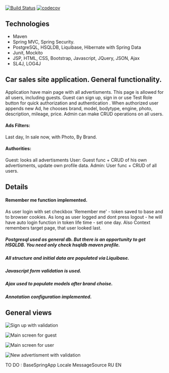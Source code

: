 [![Build Status](https://travis-ci.org/baratrumus/CarSalesSite.svg?branch=master)](https://travis-ci.org/baratrumus/CarSalesSite/withSpring)
[![codecov](https://codecov.io/gh/baratrumus/CarSalesSite/branch/master/graph/badge.svg)](https://codecov.io/gh/baratrumus/CarSalesSite/withSpring)


## Technologies
* Maven
* Spring MVC, Spring Security. 
* PostgreSQL, HSQLDB, Liquibase, Hibernate with Spring Data
* Junit, Mockito
* JSP, HTML, CSS, Bootstrap, Javascript, JQuery, JSON, Ajax
* SL4J, LOG4J


## Car sales site application. General functionality.
Application have main page with all advertisments. This page is allowed for all users, including guests.
Guest can sign up, sign in or use Test Role button for quick authorization and authentication .
When authorized user appends new Ad, he chooses brand, model, bodytype, engine, photo, description, mileage, price.
Admin can make CRUD operations on all users.

#### Ads Filters:
Last day, In sale now, with Photo, By Brand.

#### Authorities:
Guest: looks all advertisments
User: Guest func + CRUD of his own advertisments, update own profile data. 
Admin: User func + CRUD of all users.

## Details 

#### Remember me function implemented. 
As user login with set checkbox 'Remember me' - token saved to base and to browser cookies.  As long as user logged and dont press logout - he will have auto login function in token life time - set one day.
Also Context remembers target page, that user looked last.

##### Postgresql used as general db. But there is an opportunity to get HSQLDB. You need only check hsqldb maven profile. 

##### All structure and initial data are populated via Liquibase.

##### Javascript form validation is used.

##### Ajax used to populate models after brand choise.

##### Annotation configuration implemented.


## General views

 ![Sign up with validation](withSpring/readmePisc/signup.jpg) 
 
 ![Main screen for guest](readmePisc/guestMain.jpg) 
  
 ![Main screen for user](readmePisc/userMain.jpg) 
   
 ![New advertisment with validation](readmePisc/newAd.jpg) 
 


TO DO :
BaseSpringApp Locale MessageSource RU EN

